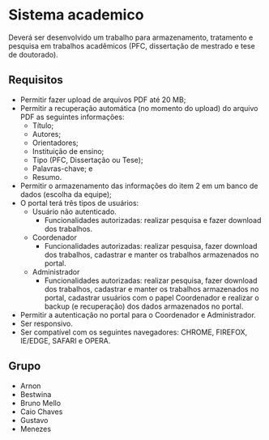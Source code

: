 # Sistema academico 

Deverá ser desenvolvido um trabalho para armazenamento, tratamento e pesquisa em trabalhos acadêmicos (PFC, dissertação de mestrado e tese de doutorado).


## Requisitos
- Permitir fazer upload de arquivos PDF até 20 MB;
- Permitir a recuperação automática (no momento do upload) do arquivo PDF as seguintes informações:
  - Título;
  - Autores;
  - Orientadores;
  - Instituição de ensino;
  - Tipo (PFC, Dissertação ou Tese);
  - Palavras-chave; e
  - Resumo.
- Permitir o armazenamento das informações do item 2 em um banco de dados (escolha da equipe);
- O portal terá três tipos de usuários:
  - Usuário não autenticado.
    - Funcionalidades autorizadas: realizar pesquisa e fazer download dos trabalhos.
  - Coordenador
    - Funcionalidades autorizadas: realizar pesquisa,  fazer download dos trabalhos, cadastrar e manter os trabalhos armazenados no portal.
  - Administrador
    - Funcionalidades autorizadas: realizar pesquisa,  fazer download dos trabalhos, cadastrar e manter os trabalhos armazenados no portal, cadastrar usuários com o papel Coordenador e realizar o backup (e recuperação) dos dados armazenados no portal.
- Permitir a autenticação no portal para o Coordenador e Administrador.
- Ser responsivo.
- Ser compatível com os seguintes navegadores: CHROME, FIREFOX, IE/EDGE, SAFARI e OPERA.

## Grupo

- Arnon
- Bestwina
- Bruno Mello
- Caio Chaves
- Gustavo
- Menezes
